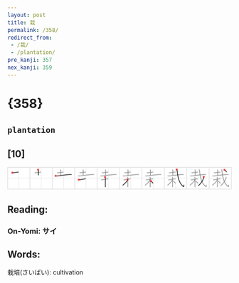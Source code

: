```yaml
---
layout: post
title: 栽
permalink: /358/
redirect_from:
 - /栽/
 - /plantation/
pre_kanji: 357
nex_kanji: 359
---
```


# {358}

## `plantation`

## [10]

<div class="stroke"><img src="../images/E6A0BD.png" /></div>

## Reading:

### On-Yomi: サイ

## Words:

栽培(さいばい): cultivation
